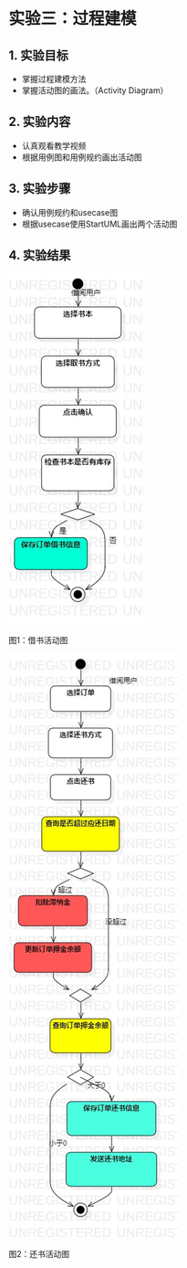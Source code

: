 # 实验三：过程建模

## 1. 实验目标

- 掌握过程建模方法
- 掌握活动图的画法。（Activity Diagram）

## 2. 实验内容

- 认真观看教学视频
- 根据用例图和用例规约画出活动图  

## 3. 实验步骤

- 确认用例规约和usecase图  
- 根据usecase使用StartUML画出两个活动图  


## 4. 实验结果
![借书活动图](https://raw.githubusercontent.com/756612440/uml-modeling-2020/master/students/1714080902238/Lab3-ActivityDiagram1-借书.jpg)

图1：借书活动图

![还书活动图](https://raw.githubusercontent.com/756612440/uml-modeling-2020/master/students/1714080902238/Lab3-ActivityDiagram2-还书.jpg)

图2：还书活动图
